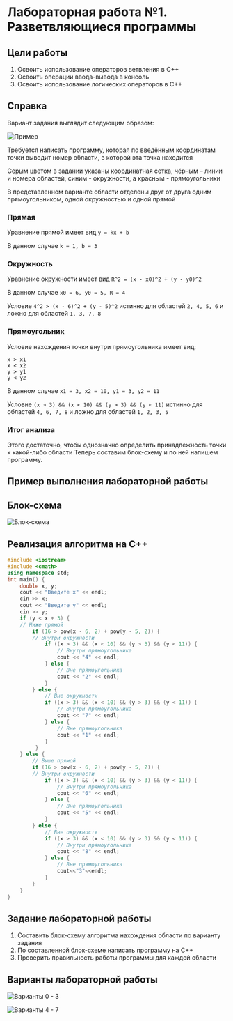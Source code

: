 # Лабораторная работа №1. Разветвляющиеся программы
## Цели работы
1. Освоить использование операторов ветвления в C++
2. Освоить операции ввода-вывода в консоль
3. Освоить использование логических операторов в C++

## Справка
Вариант задания выглядит следующим образом:

![Пример](res/Pic_1_Example.png)

Требуется написать программу, которая по введённым координатам точки выводит номер области, в которой эта точка находится

Серым цветом в задании указаны координатная сетка, чёрным – линии и номера областей, синим - окружности, а красным - прямоугольники

В представленном варианте области отделены друг от друга одним прямоугольником, одной окружностью и одной прямой

### Прямая
Уравнение прямой имеет вид `y = kx + b`

В данном случае `k = 1, b = 3`

### Окружность
Уравнение окружности имеет вид `R^2 = (x - x0)^2 + (y - y0)^2`

В данном случае `x0 = 6, y0 = 5, R = 4`

Условие `4^2 > (x - 6)^2 + (y - 5)^2` истинно для областей `2, 4, 5, 6` и ложно для областей `1, 3, 7, 8`

### Прямоугольник
Условие нахождения точки внутри прямоугольника имеет вид: 
```
x > x1
x < x2
y > y1
y < y2 
```
В данном случае `x1 = 3, x2 = 10, y1 = 3, y2 = 11`

Условие `(x > 3) && (x < 10) && (y > 3) && (y < 11)` истинно для областей `4, 6, 7, 8` и ложно для областей `1, 2, 3, 5`

### Итог анализа
Этого достаточно, чтобы однозначно определить принадлежность точки к какой-либо области
Теперь составим блок-схему и по ней напишем программу.

## Пример выполнения лабораторной работы

## Блок-схема
![Блок-схема](res/Pic_2_Flowchart.png)

## Реализация алгоритма на С++
```cpp
#include <iostream>
#include <cmath>
using namespace std;
int main() {
    double x, y;
    cout << "Введите х" << endl;
    cin >> x;
    cout << "Введите y" << endl;
    cin >> y;
    if (y < x + 3) {
    // Ниже прямой
        if (16 > pow(x - 6, 2) + pow(y - 5, 2)) {
        // Внутри окружности
            if ((x > 3) && (x < 10) && (y > 3) && (y < 11)) {
                // Внутри прямоугольника
                cout << "4" << endl;
            } else {
                // Вне прямоугольника
                cout << "2" << endl;
            }
        } else {
            // Вне окружности
            if ((x > 3) && (x < 10) && (y > 3) && (y < 11)) {
                // Внутри прямоугольника
                cout << "7" << endl;
            } else {
                // Вне прямоугольника
                cout << "1" << endl;
            }
         }
    } else {
        // Выше прямой
        if (16 > pow(x - 6, 2) + pow(y - 5, 2)) {
        // Внутри окружности
            if ((x > 3) && (x < 10) && (y > 3) && (y < 11)) {
                // Внутри прямоугольника
                cout << "6" << endl;
            } else {
                // Вне прямоугольника
                cout << "5" << endl;
            }
        } else {
            // Вне окружности
            if ((x > 3) && (x < 10) && (y > 3) && (y < 11)) {
                // Внутри прямоугольника
                cout << "8" << endl;
            } else {
                // Вне прямоугольника
                cout<<"3"<<endl;
            }
        }
    }
}
```

## Задание лабораторной работы
1. Составить блок-схему алгоритма нахождения области по варианту задания
2. По составленной блок-схеме написать программу на C++
3. Проверить правильность работы программы для каждой области

## Варианты лабораторной работы
![Варианты 0 - 3](res/Pic_3_Variants_0-3.png)

![Варианты 4 - 7](res/Pic_4_Variants_4-7.png)